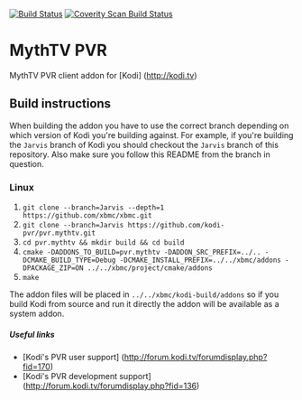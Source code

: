 [![Build Status](https://travis-ci.org/kodi-pvr/pvr.mythtv.svg?branch=Jarvis)](https://travis-ci.org/kodi-pvr/pvr.mythtv)
[![Coverity Scan Build Status](https://scan.coverity.com/projects/3115/badge.svg)](https://scan.coverity.com/projects/3115)

# MythTV PVR
MythTV PVR client addon for [Kodi] (http://kodi.tv)

## Build instructions
When building the addon you have to use the correct branch depending on which version of Kodi you're building against.
For example, if you're building the `Jarvis` branch of Kodi you should checkout the `Jarvis` branch of this repository.
Also make sure you follow this README from the branch in question.

### Linux

1. `git clone --branch=Jarvis --depth=1 https://github.com/xbmc/xbmc.git`
2. `git clone --branch=Jarvis https://github.com/kodi-pvr/pvr.mythtv.git`
3. `cd pvr.mythtv && mkdir build && cd build`
4. `cmake -DADDONS_TO_BUILD=pvr.mythtv -DADDON_SRC_PREFIX=../.. -DCMAKE_BUILD_TYPE=Debug -DCMAKE_INSTALL_PREFIX=../../xbmc/addons -DPACKAGE_ZIP=ON ../../xbmc/project/cmake/addons`
5. `make`

The addon files will be placed in `../../xbmc/kodi-build/addons` so if you build Kodi from source and run it directly
the addon will be available as a system addon.

##### Useful links

* [Kodi's PVR user support] (http://forum.kodi.tv/forumdisplay.php?fid=170)
* [Kodi's PVR development support] (http://forum.kodi.tv/forumdisplay.php?fid=136)
